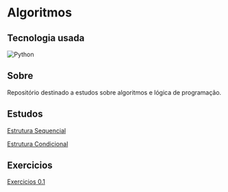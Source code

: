 # Algoritmos

## Tecnologia usada

![Python](https://img.shields.io/badge/Python-3776AB?style=for-the-badge&logo=python&logoColor=white)

## Sobre

Repositório destinado a estudos sobre algoritmos e lógica de programação.

## Estudos

[Estrutura Sequencial](./docs/structure_sequential/index.md)

[Estrutura Condicional](./docs/structure_conditional/index.md)

## Exercicios

[Exercicios 0.1](./exercise_list_1/)
